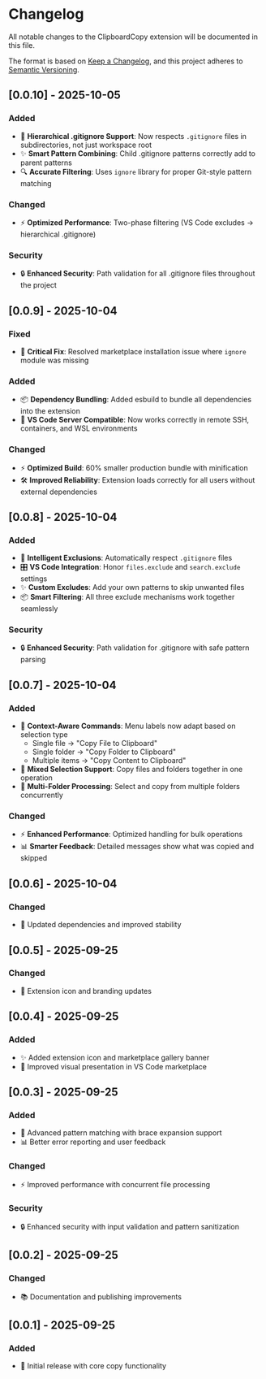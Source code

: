 # Changelog

All notable changes to the ClipboardCopy extension will be documented in this file.

The format is based on [Keep a Changelog](https://keepachangelog.com/en/1.0.0/),
and this project adheres to [Semantic Versioning](https://semver.org/spec/v2.0.0.html).

## [0.0.10] - 2025-10-05

### Added
- 🌳 **Hierarchical .gitignore Support**: Now respects `.gitignore` files in subdirectories, not just workspace root
- ✨ **Smart Pattern Combining**: Child .gitignore patterns correctly add to parent patterns
- 🔍 **Accurate Filtering**: Uses `ignore` library for proper Git-style pattern matching

### Changed
- ⚡ **Optimized Performance**: Two-phase filtering (VS Code excludes → hierarchical .gitignore)

### Security
- 🔒 **Enhanced Security**: Path validation for all .gitignore files throughout the project

## [0.0.9] - 2025-10-04

### Fixed
- 🔧 **Critical Fix**: Resolved marketplace installation issue where `ignore` module was missing

### Added
- 📦 **Dependency Bundling**: Added esbuild to bundle all dependencies into the extension
- 🚀 **VS Code Server Compatible**: Now works correctly in remote SSH, containers, and WSL environments

### Changed
- ⚡ **Optimized Build**: 60% smaller production bundle with minification
- 🛠️ **Improved Reliability**: Extension loads correctly for all users without external dependencies

## [0.0.8] - 2025-10-04

### Added
- 🚫 **Intelligent Exclusions**: Automatically respect `.gitignore` files
- 🎛️ **VS Code Integration**: Honor `files.exclude` and `search.exclude` settings
- ✨ **Custom Excludes**: Add your own patterns to skip unwanted files
- 📦 **Smart Filtering**: All three exclude mechanisms work together seamlessly

### Security
- 🔒 **Enhanced Security**: Path validation for .gitignore with safe pattern parsing

## [0.0.7] - 2025-10-04

### Added
- 🎨 **Context-Aware Commands**: Menu labels now adapt based on selection type
  - Single file → "Copy File to Clipboard"
  - Single folder → "Copy Folder to Clipboard"
  - Multiple items → "Copy Content to Clipboard"
- 🔄 **Mixed Selection Support**: Copy files and folders together in one operation
- 📁 **Multi-Folder Processing**: Select and copy from multiple folders concurrently

### Changed
- ⚡ **Enhanced Performance**: Optimized handling for bulk operations
- 📊 **Smarter Feedback**: Detailed messages show what was copied and skipped

## [0.0.6] - 2025-10-04

### Changed
- 🔧 Updated dependencies and improved stability

## [0.0.5] - 2025-09-25

### Changed
- 🎨 Extension icon and branding updates

## [0.0.4] - 2025-09-25

### Added
- ✨ Added extension icon and marketplace gallery banner
- 🎨 Improved visual presentation in VS Code marketplace

## [0.0.3] - 2025-09-25

### Added
- 🎯 Advanced pattern matching with brace expansion support
- 📊 Better error reporting and user feedback

### Changed
- ⚡ Improved performance with concurrent file processing

### Security
- 🔒 Enhanced security with input validation and pattern sanitization

## [0.0.2] - 2025-09-25

### Changed
- 📚 Documentation and publishing improvements

## [0.0.1] - 2025-09-25

### Added
- 🎉 Initial release with core copy functionality
